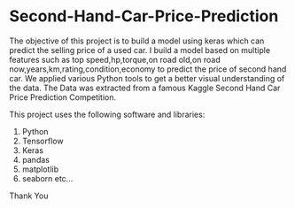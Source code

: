 # Second-Hand-Car-Price-Prediction
The objective of this project is to build a model using keras which can predict the selling price of a used car.
I build a model based on multiple features such as top speed,hp,torque,on road old,on road now,years,km,rating,condition,economy to predict the price of second hand car.
We applied various Python tools to get a better visual understanding of the data.
The Data was extracted from a famous Kaggle Second Hand Car Price Prediction Competition.

This project uses the following software and libraries:
1. Python
2. Tensorflow
3. Keras
4. pandas
5. matplotlib
6. seaborn etc...

Thank You
